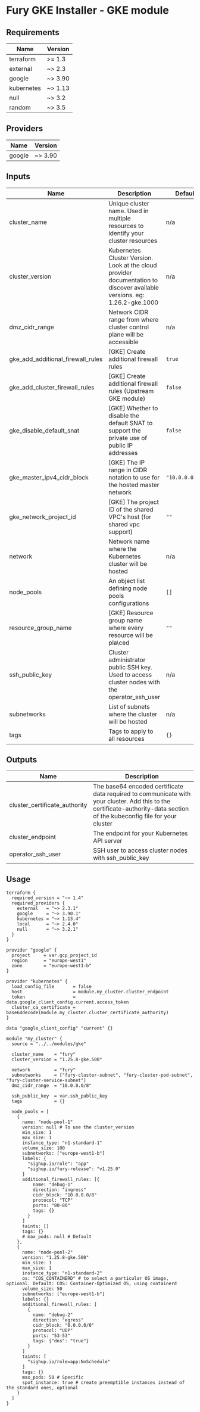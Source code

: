<!-- BEGIN_TF_DOCS -->

# Fury GKE Installer - GKE module

<!-- <KFD-DOCS> -->

## Requirements

| Name | Version |
|------|---------|
| terraform | >= 1.3 |
| external | ~> 2.3 |
| google | ~> 3.90 |
| kubernetes | ~> 1.13 |
| null | ~> 3.2 |
| random | ~> 3.5 |

## Providers

| Name | Version |
|------|---------|
| google | ~> 3.90 |

## Inputs

| Name | Description | Default | Required |
|------|-------------|---------|:--------:|
| cluster\_name | Unique cluster name. Used in multiple resources to identify your cluster resources | n/a | yes |
| cluster\_version | Kubernetes Cluster Version. Look at the cloud provider documentation to discover available versions. eg: 1.26.2-gke.1000 | n/a | yes |
| dmz\_cidr\_range | Network CIDR range from where cluster control plane will be accessible | n/a | yes |
| gke\_add\_additional\_firewall\_rules | [GKE] Create additional firewall rules | `true` | no |
| gke\_add\_cluster\_firewall\_rules | [GKE] Create additional firewall rules (Upstream GKE module) | `false` | no |
| gke\_disable\_default\_snat | [GKE] Whether to disable the default SNAT to support the private use of public IP addresses | `false` | no |
| gke\_master\_ipv4\_cidr\_block | [GKE] The IP range in CIDR notation to use for the hosted master network | `"10.0.0.0/28"` | no |
| gke\_network\_project\_id | [GKE] The project ID of the shared VPC's host (for shared vpc support) | `""` | no |
| network | Network name where the Kubernetes cluster will be hosted | n/a | yes |
| node\_pools | An object list defining node pools configurations | `[]` | no |
| resource\_group\_name | [GKE] Resource group name where every resource will be pla\ced | `""` | no |
| ssh\_public\_key | Cluster administrator public SSH key. Used to access cluster nodes with the operator\_ssh\_user | n/a | yes |
| subnetworks | List of subnets where the cluster will be hosted | n/a | yes |
| tags | Tags to apply to all resources | `{}` | no |

## Outputs

| Name | Description |
|------|-------------|
| cluster\_certificate\_authority | The base64 encoded certificate data required to communicate with your cluster. Add this to the certificate-authority-data section of the kubeconfig file for your cluster |
| cluster\_endpoint | The endpoint for your Kubernetes API server |
| operator\_ssh\_user | SSH user to access cluster nodes with ssh\_public\_key |

## Usage

```hcl
terraform {
  required_version = "~> 1.4"
  required_providers {
    external   = "~> 2.3.1"
    google     = "~> 3.90.1"
    kubernetes = "~> 1.13.4"
    local      = "~> 2.4.0"
    null       = "~> 3.2.1"
  }
}

provider "google" {
  project     = var.gcp_project_id
  region      = "europe-west1"
  zone        = "europe-west1-b"
}

provider "kubernetes" {
  load_config_file       = false
  host                   = module.my_cluster.cluster_endpoint
  token                  = data.google_client_config.current.access_token
  cluster_ca_certificate = base64decode(module.my_cluster.cluster_certificate_authority)
}

data "google_client_config" "current" {}

module "my_cluster" {
  source = "../../modules/gke"

  cluster_name    = "fury"
  cluster_version = "1.25.8-gke.500"

  network         = "fury"
  subnetworks     = ["fury-cluster-subnet", "fury-cluster-pod-subnet", "fury-cluster-service-subnet"]
  dmz_cidr_range  = "10.0.0.0/8"

  ssh_public_key  = var.ssh_public_key
  tags            = {}

  node_pools = [
    {
      name: "node-pool-1"
      version: null # To use the cluster_version
      min_size: 1
      max_size: 1
      instance_type: "n1-standard-1"
      volume_size: 100
      subnetworks: ["europe-west1-b"]
      labels: {
        "sighup.io/role": "app"
        "sighup.io/fury-release": "v1.25.0"
      }
      additional_firewall_rules: [{
          name: "debug-1"
          direction: "ingress"
          cidr_block: "10.0.0.0/8"
          protocol: "TCP"
          ports: "80-80"
          tags: {}
        }
      ]
      taints: []
      tags: {}
      # max_pods: null # Default
    },
    {
      name: "node-pool-2"
      version: "1.25.8-gke.500"
      min_size: 1
      max_size: 1
      instance_type: "n1-standard-2"
      os: "COS_CONTAINERD" # to select a particular OS image, optional. Default: COS: Container-Optimized OS, using containerd
      volume_size: 50
      subnetworks: ["europe-west1-b"]
      labels: {}
      additional_firewall_rules: [
        {
          name: "debug-2"
          direction: "egress"
          cidr_block: "0.0.0.0/0"
          protocol: "UDP"
          ports: "53-53"
          tags: {"dns": "true"}
        }
      ]
      taints: [
        "sighup.io/role=app:NoSchedule"
      ]
      tags: {}
      max_pods: 50 # Specific
      spot_instance: true # create preemptible instances instead of the standard ones, optional
    }
  ]
}
```

<!-- </KFD-DOCS> -->
<!-- END_TF_DOCS -->
